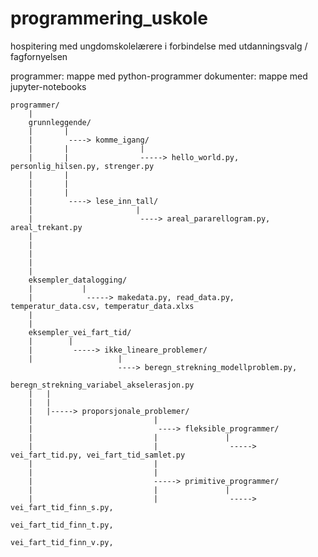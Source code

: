 # programmering_uskole
hospitering med ungdomskolelærere i forbindelse med utdanningsvalg / fagfornyelsen

programmer: mappe med python-programmer
dokumenter: mappe med jupyter-notebooks

```
programmer/
	|
	grunnleggende/
	|		|
	|		 ----> komme_igang/
	|       |                |
	|		|				 -----> hello_world.py, personlig_hilsen.py, strenger.py
	|		|				
	|		|
	|		|
	|		 ----> lese_inn_tall/
	|						|
	|						 ----> areal_pararellogram.py, areal_trekant.py
	|
	|
	|
	|
	|
	eksempler_datalogging/
	|			|
	|			 -----> makedata.py, read_data.py, temperatur_data.csv, temperatur_data.xlxs
	|
	|
	eksempler_vei_fart_tid/
	|        |
	|         -----> ikke_lineare_problemer/
	|                   |
	                    ----> beregn_strekning_modellproblem.py,
						      beregn_strekning_variabel_akselerasjon.py
	|   |	
	|   |
	|   |-----> proporsjonale_problemer/
	|   						|
	|   						 ----> fleksible_programmer/
	|   						|				|
	|   						|				 -----> vei_fart_tid.py, vei_fart_tid_samlet.py
	|   						|				
	|   						|				
	|   						-----> primitive_programmer/
	|   						|				|
	|   						|				 -----> vei_fart_tid_finn_s.py,
														vei_fart_tid_finn_t.py,
														vei_fart_tid_finn_v.py, 

```
